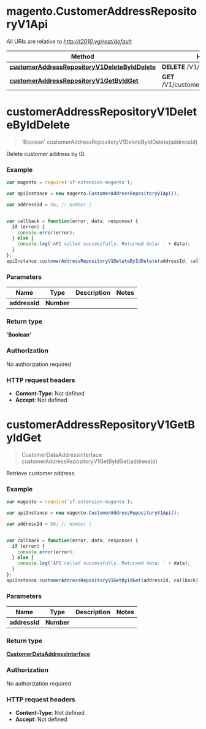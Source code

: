 # magento.CustomerAddressRepositoryV1Api

All URIs are relative to *http://t2010.vg/rest/default*

Method | HTTP request | Description
------------- | ------------- | -------------
[**customerAddressRepositoryV1DeleteByIdDelete**](CustomerAddressRepositoryV1Api.md#customerAddressRepositoryV1DeleteByIdDelete) | **DELETE** /V1/addresses/{addressId} | 
[**customerAddressRepositoryV1GetByIdGet**](CustomerAddressRepositoryV1Api.md#customerAddressRepositoryV1GetByIdGet) | **GET** /V1/customers/addresses/{addressId} | 


<a name="customerAddressRepositoryV1DeleteByIdDelete"></a>
# **customerAddressRepositoryV1DeleteByIdDelete**
> &#39;Boolean&#39; customerAddressRepositoryV1DeleteByIdDelete(addressId)



Delete customer address by ID.

### Example
```javascript
var magento = require('sf-extension-magento');

var apiInstance = new magento.CustomerAddressRepositoryV1Api();

var addressId = 56; // Number | 


var callback = function(error, data, response) {
  if (error) {
    console.error(error);
  } else {
    console.log('API called successfully. Returned data: ' + data);
  }
};
apiInstance.customerAddressRepositoryV1DeleteByIdDelete(addressId, callback);
```

### Parameters

Name | Type | Description  | Notes
------------- | ------------- | ------------- | -------------
 **addressId** | **Number**|  | 

### Return type

**&#39;Boolean&#39;**

### Authorization

No authorization required

### HTTP request headers

 - **Content-Type**: Not defined
 - **Accept**: Not defined

<a name="customerAddressRepositoryV1GetByIdGet"></a>
# **customerAddressRepositoryV1GetByIdGet**
> CustomerDataAddressInterface customerAddressRepositoryV1GetByIdGet(addressId)



Retrieve customer address.

### Example
```javascript
var magento = require('sf-extension-magento');

var apiInstance = new magento.CustomerAddressRepositoryV1Api();

var addressId = 56; // Number | 


var callback = function(error, data, response) {
  if (error) {
    console.error(error);
  } else {
    console.log('API called successfully. Returned data: ' + data);
  }
};
apiInstance.customerAddressRepositoryV1GetByIdGet(addressId, callback);
```

### Parameters

Name | Type | Description  | Notes
------------- | ------------- | ------------- | -------------
 **addressId** | **Number**|  | 

### Return type

[**CustomerDataAddressInterface**](CustomerDataAddressInterface.md)

### Authorization

No authorization required

### HTTP request headers

 - **Content-Type**: Not defined
 - **Accept**: Not defined

